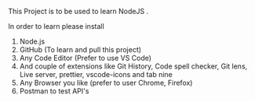 This Project is to be used to learn NodeJS .

In order to learn please install

1. Node.js
2. GitHub (To learn and pull this project)
3. Any Code Editor (Prefer to use VS Code)
4. And couple of extensions like Git History, Code spell checker, Git lens, Live server, prettier, vscode-icons and tab nine
5. Any Browser you like (prefer to user Chrome, Firefox)
6. Postman to test API's
